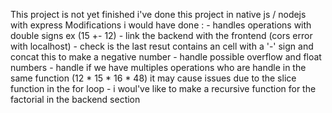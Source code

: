 This project is not yet finished
i've done this project in native js / nodejs with express
Modifications i would have done :
    - handles operations with double signs ex (15 +- 12)
    - link the backend with the frontend (cors error with localhost)
    - check is the last resut contains an cell with a '-' sign and concat this to make a negative number
    - handle possible overflow and float numbers
    - handle if we have multiples operations who are handle in the same function (12 * 15 * 16 * 48) it may cause issues due to the slice function in the for loop 
    - i woul've like to make a recursive function for the factorial in the backend section